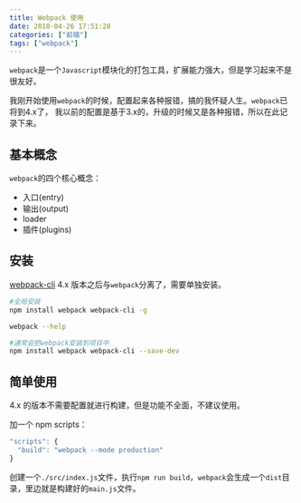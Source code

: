 ```yaml
---
title: Webpack 使用
date: 2018-04-26 17:51:28
categories: ["前端"]
tags: ["webpack"]
---
```


`webpack`是一个`Javascript`模块化的打包工具，扩展能力强大，但是学习起来不是很友好。

<!-- more -->

我刚开始使用`webpack`的时候，配置起来各种报错，搞的我怀疑人生。`webpack`已将到4.x了，
我以前的配置是基于3.x的，升级的时候又是各种报错，所以在此记录下来。

## 基本概念
`webpack`的四个核心概念：

- 入口(entry)
- 输出(output)
- loader
- 插件(plugins)

## 安装
[webpack-cli](https://github.com/webpack/webpack-cli) 4.x 版本之后与`webpack`分离了，需要单独安装。

```bash
#全局安装
npm install webpack webpack-cli -g

webpack --help

#通常会把webpack安装到项目中
npm install webpack webpack-cli --save-dev
```

## 简单使用
4.x 的版本不需要配置就进行构建，但是功能不全面，不建议使用。

加一个 npm scripts：
```javascript
"scripts": {
  "build": "webpack --mode production"
}
```

创建一个`./src/index.js`文件，执行`npm run build`，`webpack`会生成一个`dist`目录，里边就是构建好的`main.js`文件。